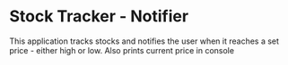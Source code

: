 # Stock Tracker - Notifier
 This application tracks stocks and notifies the user when it reaches a set price - either high or low. Also prints current price in console 
